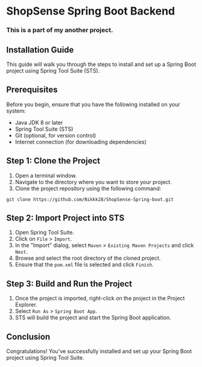 # ShopSense Spring Boot Backend

### This is a part of my another project.

## Installation Guide

This guide will walk you through the steps to install and set up a Spring Boot project using Spring Tool Suite (STS).

## Prerequisites

Before you begin, ensure that you have the following installed on your system:

* Java JDK 8 or later
* Spring Tool Suite (STS)
* Git (optional, for version control)
* Internet connection (for downloading dependencies)

## Step 1: Clone the Project

1. Open a terminal window.
2. Navigate to the directory where you want to store your project.
3. Clone the project repository using the following command:

```
git clone https://github.com/Nikkk28/ShopSense-Spring-boot.git
```

## Step 2: Import Project into STS

1. Open Spring Tool Suite.
2. Click on `File` > `Import`.
3. In the "Import" dialog, select `Maven` > `Existing Maven Projects` and click `Next`.
4. Browse and select the root directory of the cloned project.
5. Ensure that the `pom.xml` file is selected and click `Finish`.

## Step 3: Build and Run the Project

1. Once the project is imported, right-click on the project in the Project Explorer.
2. Select `Run As` > `Spring Boot App`.
3. STS will build the project and start the Spring Boot application.

## Conclusion

Congratulations! You've successfully installed and set up your Spring Boot project using Spring Tool Suite.

